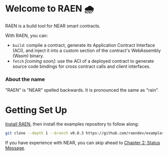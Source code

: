 # Welcome to RAEN 🌧

RAEN is a build tool for NEAR smart contracts.

With RAEN, you can:

* `build`: compile a contract, generate its Application Contract Interface (ACI), and inject it into a custom section of the contract's WebAssembly (Wasm) binary.
* `fetch` _[coming soon]_: use the ACI of a deployed contract to generate source code bindings for cross contract calls and client interfaces.

### About the name

"RAEN" is "NEAR" spelled backwards. It is pronounced the same as "rain".

# Getting Set Up

[Install RAEN](https://raen.dev/docs/guide/installation.html), then install the examples repository to follow along:

```bash
git clone --depth 1 --branch v0.0.3 https://github.com/raendev/examples.git --recursive
```

If you have experience with NEAR, you can skip ahead to [Chapter 2: Status Message](./status-message/wit.md).
